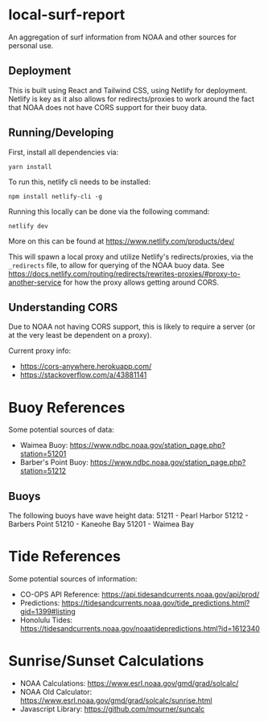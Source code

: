 # local-surf-report
An aggregation of surf information from NOAA and other sources for personal use.

## Deployment
This is built using React and Tailwind CSS, using Netlify for deployment. Netlify is key as it also allows for redirects/proxies to work around the fact that NOAA does not have CORS support for their buoy data.

## Running/Developing
First, install all dependencies via:

`yarn install`

To run this, netlify cli needs to be installed:

`npm install netlify-cli -g`

Running this locally can be done via the following command:

`netlify dev`

More on this can be found at https://www.netlify.com/products/dev/

This will spawn a local proxy and utilize Netlify's redirects/proxies, via the `_redirects` file, to allow for querying of the NOAA buoy data. See https://docs.netlify.com/routing/redirects/rewrites-proxies/#proxy-to-another-service for how the proxy allows getting around CORS.

## Understanding CORS
Due to NOAA not having CORS support, this is likely to require a server (or at the very least be dependent on a proxy).

Current proxy info:
- https://cors-anywhere.herokuapp.com/
- https://stackoverflow.com/a/43881141

# Buoy References
Some potential sources of data:
- Waimea Buoy: https://www.ndbc.noaa.gov/station_page.php?station=51201
- Barber's Point Buoy: https://www.ndbc.noaa.gov/station_page.php?station=51212

## Buoys
The following buoys have wave height data:
51211 - Pearl Harbor
51212 - Barbers Point
51210 - Kaneohe Bay
51201 - Waimea Bay

# Tide References
Some potential sources of information:
- CO-OPS API Reference: https://api.tidesandcurrents.noaa.gov/api/prod/
- Predictions: https://tidesandcurrents.noaa.gov/tide_predictions.html?gid=1399#listing
- Honolulu Tides: https://tidesandcurrents.noaa.gov/noaatidepredictions.html?id=1612340

# Sunrise/Sunset Calculations
- NOAA Calculations: https://www.esrl.noaa.gov/gmd/grad/solcalc/
- NOAA Old Calculator: https://www.esrl.noaa.gov/gmd/grad/solcalc/sunrise.html 
- Javascript Library: https://github.com/mourner/suncalc
